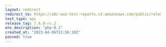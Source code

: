 ```yaml
---
layout: redirect
redirect_to: https://a8c-woo-test-reports.s3.amazonaws.com/public/release/7.6.0-rc.2/php-8.1/api/index.html
test_type: api
release_tag: 7.6.0-rc.2
env_description: "php-8.1"
created_at: "2023-04-06T21:56:10Z"
passed: true
---
```

